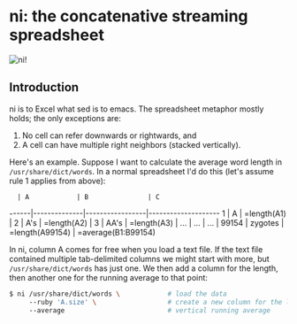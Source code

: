# ni: the concatenative streaming spreadsheet
![ni!](http://spencertipping.com/ni.png)

## Introduction
ni is to Excel what sed is to emacs. The spreadsheet metaphor mostly holds; the
only exceptions are:

1. No cell can refer downwards or rightwards, and
2. A cell can have multiple right neighbors (stacked vertically).

Here's an example. Suppose I want to calculate the average word length in
`/usr/share/dict/words`. In a normal spreadsheet I'd do this (let's assume rule
1 applies from above):

      | A            | B               | C
------|--------------|-----------------|--------------------
1     | A            | =length(A1)     |
2     | A's          | =length(A2)     |
3     | AA's         | =length(A3)     |
...   | ...          | ...             |
99154 | zygotes      | =length(A99154) | =average(B1:B99154)

In ni, column A comes for free when you load a text file. If the text file
contained multiple tab-delimited columns we might start with more, but
`/usr/share/dict/words` has just one. We then add a column for the length, then
another one for the running average to that point:

```sh
$ ni /usr/share/dict/words \            # load the data
     --ruby 'A.size' \                  # create a new column for the lengths
     --average                          # vertical running average
```
